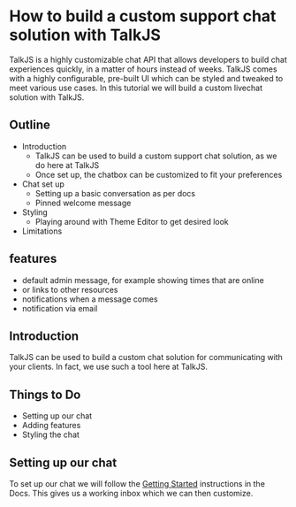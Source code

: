 # How to build a custom support chat solution with TalkJS

TalkJS is a highly customizable chat API that allows developers to build chat experiences quickly, in a matter of hours instead of weeks. TalkJS comes with a highly configurable, pre-built UI which can be styled and tweaked to meet various use cases. In this tutorial we will build a custom livechat solution with TalkJS.

## Outline
- Introduction
    - TalkJS can be used to build a custom support chat solution, as we do here at TalkJS
    - Once set up, the chatbox can be customized to fit your preferences
- Chat set up
    - Setting up a basic conversation as per docs
    - Pinned welcome message
- Styling
    - Playing around with Theme Editor to get desired look
- Limitations



## features
- default admin message, for example showing times that are online
- or links to other resources
- notifications when a message comes
- notification via email

## Introduction

TalkJS can be used to build a custom chat solution for communicating with your clients. In fact, we use such a tool here at TalkJS.

## Things to Do
- Setting up our chat
- Adding features
- Styling the chat

## Setting up our chat

To set up our chat we will follow the [Getting Started](https://talkjs.com/docs/Getting_Started/) instructions in the Docs. This gives us a working inbox which we can then customize.


